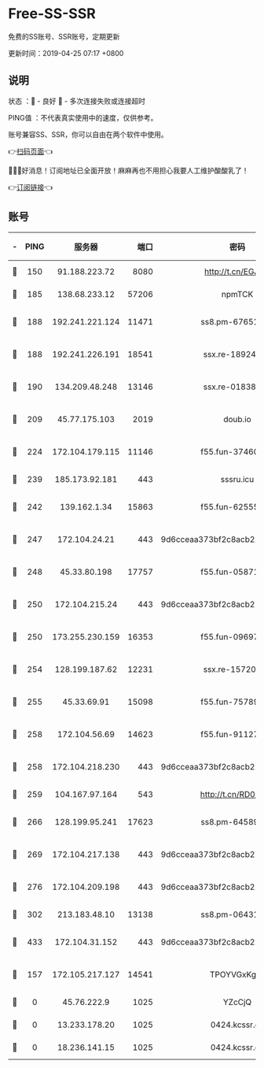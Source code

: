 # Free-SS-SSR

免费的SS账号、SSR账号，定期更新

更新时间：2019-04-25 07:17 +0800

## 说明

状态     ：🙂 - 良好 🙁 - 多次连接失败或连接超时

PING值   ：不代表真实使用中的速度，仅供参考。

账号兼容SS、SSR，你可以自由在两个软件中使用。

👉[扫码页面](https://liesauer.github.io/Free-SS-SSR/)👈

🎉🎉🎉好消息！订阅地址已全面开放！麻麻再也不用担心我要人工维护酸酸乳了！

👉[订阅链接](https://www.liesauer.net/yogurt/subscribe?ACCESS_TOKEN=DAYxR3mMaZAsaqUb)👈

## 账号

|-|PING|服务器|端口|密码|加密方式|区域|
|:----:|:----:|:-----:|-----:|:----:|:----:|:----:|
|🙂|150|91.188.223.72|8080|http://t.cn/EGJIyrl|rc4-md5|RU|
|🙂|185|138.68.233.12|57206|npmTCK|rc4-md5|US|
|🙂|188|192.241.221.124|11471|ss8.pm-67651199|aes-256-cfb|US|
|🙂|188|192.241.226.191|18541|ssx.re-18924013|aes-256-cfb|US|
|🙂|190|134.209.48.248|13146|ssx.re-01838958|aes-256-cfb|US|
|🙂|209|45.77.175.103|2019|doub.io|aes-128-ctr|SG|
|🙂|224|172.104.179.115|11146|f55.fun-37460123|aes-256-cfb|SG|
|🙂|239|185.173.92.181|443|sssru.icu|rc4-md5|RU|
|🙂|242|139.162.1.34|15863|f55.fun-62555825|aes-256-cfb|SG|
|🙂|247|172.104.24.21|443|9d6cceaa373bf2c8acb22e60b6a58be6|aes-256-cfb|US|
|🙂|248|45.33.80.198|17757|f55.fun-05871569|aes-256-cfb|US|
|🙂|250|172.104.215.24|443|9d6cceaa373bf2c8acb22e60b6a58be6|aes-256-cfb|US|
|🙂|250|173.255.230.159|16353|f55.fun-09697422|aes-256-cfb|US|
|🙂|254|128.199.187.62|12231|ssx.re-15720374|aes-256-cfb|SG|
|🙂|255|45.33.69.91|15098|f55.fun-75789534|aes-256-cfb|US|
|🙂|258|172.104.56.69|14623|f55.fun-91127667|aes-256-cfb|SG|
|🙂|258|172.104.218.230|443|9d6cceaa373bf2c8acb22e60b6a58be6|aes-256-cfb|US|
|🙂|259|104.167.97.164|543|http://t.cn/RD0D7sx|rc4-md5|CA|
|🙂|266|128.199.95.241|17623|ss8.pm-64589888|aes-256-cfb|SG|
|🙂|269|172.104.217.138|443|9d6cceaa373bf2c8acb22e60b6a58be6|aes-256-cfb|US|
|🙂|276|172.104.209.198|443|9d6cceaa373bf2c8acb22e60b6a58be6|aes-256-cfb|US|
|🙂|302|213.183.48.10|13138|ss8.pm-06431567|rc4-md5|RU|
|🙂|433|172.104.31.152|443|9d6cceaa373bf2c8acb22e60b6a58be6|aes-256-cfb|US|
|🙁|157|172.105.217.127|14541|TPOYVGxKglpi|aes-256-cfb|JP|
|🙁|0|45.76.222.9|1025|YZcCjQ|rc4-md5|JP|
|🙁|0|13.233.178.20|1025|0424.kcssr.cc|rc4-md5|IN|
|🙁|0|18.236.141.15|1025|0424.kcssr.cc|rc4-md5|US|
